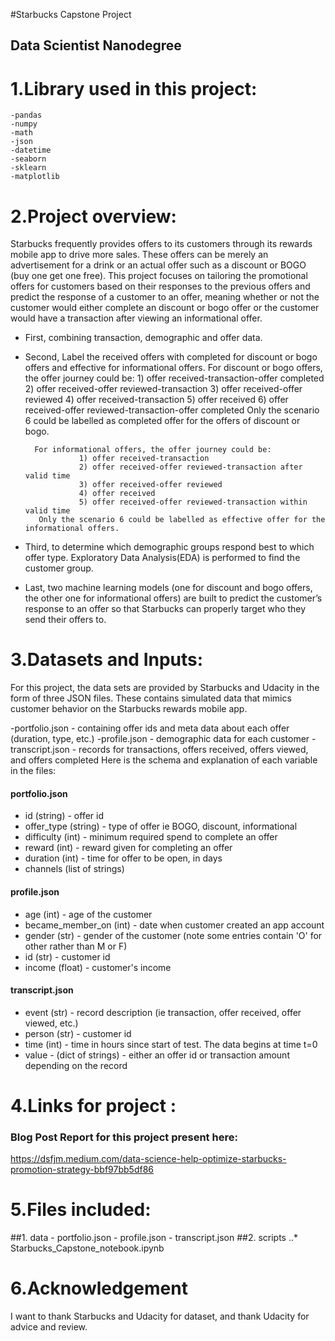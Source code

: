 #Starbucks Capstone Project
## Data Scientist Nanodegree

# 1.Library used in this project:
    -pandas
    -numpy
    -math
    -json
    -datetime
    -seaborn
    -sklearn
    -matplotlib

# 2.Project overview:
Starbucks frequently provides offers to its customers through its rewards mobile app to drive more sales. These offers can be merely an advertisement for a drink or an actual offer such as a discount or BOGO (buy one get one free). This project focuses on tailoring the promotional offers for customers based on their responses to the previous offers and predict the response of a customer to an offer, meaning whether or not the customer would either complete an discount or bogo offer or the customer would have a transaction after viewing an informational offer.

- First, combining transaction, demographic and offer data.
- Second, Label the received offers with completed for discount or bogo offers and effective for informational offers.
        For discount or bogo offers, the offer journey could be:
                  1) offer received-transaction-offer completed
                  2) offer received-offer reviewed-transaction
                  3) offer received-offer reviewed
                  4) offer received-transaction
                  5) offer received
                  6) offer received-offer reviewed-transaction-offer completed
        Only the scenario 6 could be labelled as completed offer for the offers of discount or bogo.

        For informational offers, the offer journey could be:
                  1) offer received-transaction
                  2) offer received-offer reviewed-transaction after valid time
                  3) offer received-offer reviewed
                  4) offer received
                  5) offer received-offer reviewed-transaction within valid time
         Only the scenario 6 could be labelled as effective offer for the informational offers.

 - Third, to determine which demographic groups respond best to which offer type. Exploratory Data Analysis(EDA) is performed to find the customer group.

 - Last, two machine learning models (one for discount and bogo offers, the other one for informational offers) are built to predict the customer’s response to an offer so that Starbucks can properly target who they send their offers to.


# 3.Datasets and Inputs:
For this project, the data sets are provided by Starbucks and Udacity in the form of three JSON files. These contains simulated data that mimics customer behavior on the Starbucks rewards mobile app.

   -portfolio.json - containing offer ids and meta data about each offer (duration, type, etc.)
   -profile.json - demographic data for each customer
   -transcript.json - records for transactions, offers received, offers viewed, and offers completed
Here is the schema and explanation of each variable in the files:

#### portfolio.json

- id (string) - offer id
- offer_type (string) - type of offer ie BOGO, discount, informational
- difficulty (int) - minimum required spend to complete an offer
- reward (int) - reward given for completing an offer
- duration (int) - time for offer to be open, in days
- channels (list of strings)

#### profile.json

- age (int) - age of the customer
- became_member_on (int) - date when customer created an app account
- gender (str) - gender of the customer (note some entries contain 'O' for other rather than M or F)
- id (str) - customer id
- income (float) - customer's income

#### transcript.json

- event (str) - record description (ie transaction, offer received, offer viewed, etc.)
- person (str) - customer id
- time (int) - time in hours since start of test. The data begins at time t=0
- value - (dict of strings) - either an offer id or transaction amount depending on the record
 
# 4.Links for project :
### Blog Post Report for this project present here:
https://dsfjm.medium.com/data-science-help-optimize-starbucks-promotion-strategy-bbf97bb5df86


# 5.Files included:
##1. data
    - portfolio.json
    - profile.json
    - transcript.json
##2. scripts
..* Starbucks_Capstone_notebook.ipynb

   
# 6.Acknowledgement
I want to thank Starbucks and Udacity for dataset, and thank Udacity for advice and review.
